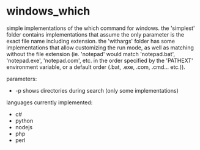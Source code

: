 # windows_which
simple implementations of the which command for windows. the 'simplest' folder contains implementations that assume the only parameter is the exact file name including extension. the 'withargs' folder has some implementations that allow customizing the run mode, as well as matching without the file extension (ie. 'notepad' would match 'notepad.bat', 'notepad.exe', 'notepad.com', etc. in the order specified by the 'PATHEXT' environment variable, or a default order (.bat, .exe, .com, .cmd... etc.)).

parameters:
- -p shows directories during search (only some implementations)

languages currently implemented:
- c#
- python
- nodejs
- php
- perl





